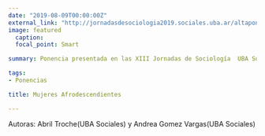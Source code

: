 ```yaml
---
date: "2019-08-09T00:00:00Z"
external_link: "http://jornadasdesociologia2019.sociales.uba.ar/altaponencia/?acciones2=ver&id_mesa=3&id_ponencia=1355"
image: featured
  caption: 
  focal_point: Smart

summary: Ponencia presentada en las XIII Jornadas de Sociología  UBA Sociales 2019.

tags:
- Ponencias

title: Mujeres Afrodescendientes

---
```


Autoras: Abril Troche(UBA Sociales) y Andrea Gomez Vargas(UBA Sociales)



